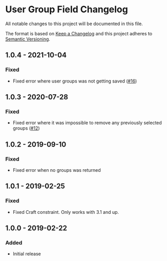 # User Group Field Changelog

All notable changes to this project will be documented in this file.

The format is based on [Keep a Changelog](http://keepachangelog.com/) and this project adheres to [Semantic Versioning](http://semver.org/).

## 1.0.4 - 2021-10-04
### Fixed
- Fixed error where user groups was not getting saved ([#16](https://github.com/superbigco/craft-usergroupfield/pull/16))

## 1.0.3 - 2020-07-28
### Fixed
- Fixed error where it was impossible to remove any previously selected groups ([#12](https://github.com/superbigco/craft-usergroupfield/pull/12))

## 1.0.2 - 2019-09-10
### Fixed
- Fixed error when no groups was returned

## 1.0.1 - 2019-02-25
### Fixed
- Fixed Craft constraint. Only works with 3.1 and up.

## 1.0.0 - 2019-02-22
### Added
- Initial release
